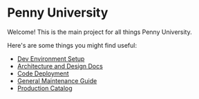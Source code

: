# Penny University

Welcome! This is the main project for all things Penny University.
 
Here's are some things you might find useful:
* [Dev Environment Setup](docs/development_environment.md)
* [Architecture and Design Docs](docs/achitecture_and_design)
* [Code Deployment](docs/deployment.md)
* [General Maintenance Guide](docs/maintenance_guide.md)
* [Production Catalog](docs/product_catalog.md)
